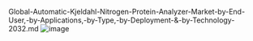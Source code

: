 Global-Automatic-Kjeldahl-Nitrogen-Protein-Analyzer-Market-by-End-User,-by-Applications,-by-Type,-by-Deployment-&-by-Technology-2032.md
![image](https://github.com/user-attachments/assets/4362b05b-6379-4830-90b9-4db49ced0c84)
